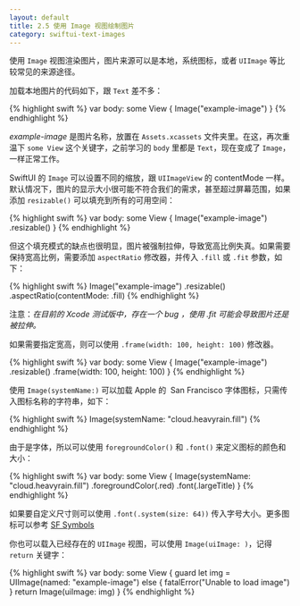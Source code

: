 ```yaml
---
layout: default
title: 2.5 使用 Image 视图绘制图片
category: swiftui-text-images
---
```


使用 `Image` 视图渲染图片，图片来源可以是本地，系统图标，或者 `UIImage` 等比较常见的来源途径。

加载本地图片的代码如下，跟 `Text` 差不多：

{% highlight swift %}
var body: some View {
    Image("example-image")
}
{% endhighlight %}

*example-image* 是图片名称，放置在 `Assets.xcassets` 文件夹里。在这，再次重温下 `some View` 这个关键字，之前学习的 `body` 里都是 `Text`，现在变成了 `Image`，一样正常工作。

SwiftUI 的 `Image` 可以设置不同的缩放，跟 `UIImageView` 的 contentMode 一样。默认情况下，图片的显示大小很可能不符合我们的需求，甚至超过屏幕范围，如果添加 `resizable()` 可以填充到所有的可用空间：

{% highlight swift %}
var body: some View {
    Image("example-image")
        .resizable()
}
{% endhighlight %}

但这个填充模式的缺点也很明显，图片被强制拉伸，导致宽高比例失真。如果需要保持宽高比例，需要添加 `aspectRatio` 修改器，并传入 `.fill` 或 `.fit` 参数，如下：

{% highlight swift %}
Image("example-image")
    .resizable()
    .aspectRatio(contentMode: .fill)
{% endhighlight %}

注意：*在目前的 Xcode 测试版中，存在一个 bug ，使用 .fit 可能会导致图片还是被拉伸。*

如果需要指定宽高，则可以使用 `.frame(width: 100, height: 100)` 修改器。

{% highlight swift %}
var body: some View {
    Image("example-image")
        .resizable()
        .frame(width: 100, height: 100)
}
{% endhighlight %}


使用 `Image(systemName:)` 可以加载 Apple 的  San Francisco 字体图标，只需传入图标名称的字符串，如下：

{% highlight swift %}
Image(systemName: "cloud.heavyrain.fill")
{% endhighlight %}

由于是字体，所以可以使用 `foregroundColor()` 和 `.font()` 来定义图标的颜色和大小：

{% highlight swift %}
var body: some View {
    Image(systemName: "cloud.heavyrain.fill")
        .foregroundColor(.red)
        .font(.largeTitle)
}
{% endhighlight %}

如果要自定义尺寸则可以使用 `.font(.system(size: 64))` 传入字号大小。更多图标可以参考 <a href="https://developer.apple.com/design/human-interface-guidelines/sf-symbols/overview/" target="_blank">SF Symbols</a>

你也可以载入已经存在的 `UIImage` 视图，可以使用 `Image(uiImage: )`，记得 `return` 关键字：

{% highlight swift %}
var body: some View {
    guard let img = UIImage(named: "example-image") else {
        fatalError("Unable to load image")
    }
    return Image(uiImage: img)
}
{% endhighlight %}
